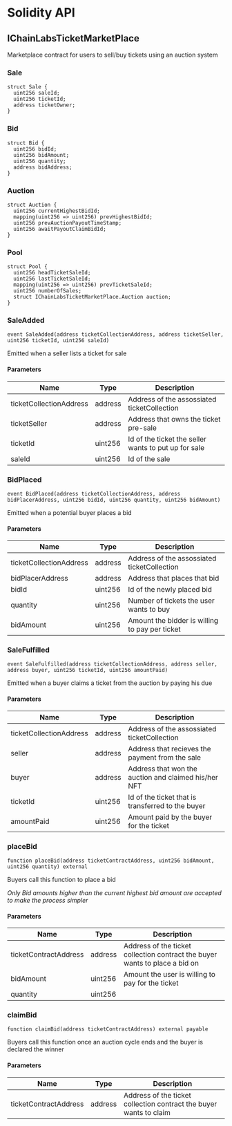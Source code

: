 # Solidity API

## IChainLabsTicketMarketPlace

Marketplace contract for users to sell/buy tickets using an auction system

### Sale

```solidity
struct Sale {
  uint256 saleId;
  uint256 ticketId;
  address ticketOwner;
}
```

### Bid

```solidity
struct Bid {
  uint256 bidId;
  uint256 bidAmount;
  uint256 quantity;
  address bidAddress;
}
```

### Auction

```solidity
struct Auction {
  uint256 currentHighestBidId;
  mapping(uint256 => uint256) prevHighestBidId;
  uint256 prevAuctionPayoutTimeStamp;
  uint256 awaitPayoutClaimBidId;
}
```

### Pool

```solidity
struct Pool {
  uint256 headTicketSaleId;
  uint256 lastTicketSaleId;
  mapping(uint256 => uint256) prevTicketSaleId;
  uint256 numberOfSales;
  struct IChainLabsTicketMarketPlace.Auction auction;
}
```

### SaleAdded

```solidity
event SaleAdded(address ticketCollectionAddress, address ticketSeller, uint256 ticketId, uint256 saleId)
```

Emitted when a seller lists a ticket for sale

#### Parameters

| Name | Type | Description |
| ---- | ---- | ----------- |
| ticketCollectionAddress | address | Address of the assossiated ticketCollection |
| ticketSeller | address | Address that owns the ticket pre-sale |
| ticketId | uint256 | Id of the ticket the seller wants to put up for sale |
| saleId | uint256 | Id of the sale |

### BidPlaced

```solidity
event BidPlaced(address ticketCollectionAddress, address bidPlacerAddress, uint256 bidId, uint256 quantity, uint256 bidAmount)
```

Emitted when a potential buyer places a bid

#### Parameters

| Name | Type | Description |
| ---- | ---- | ----------- |
| ticketCollectionAddress | address | Address of the assossiated ticketCollection |
| bidPlacerAddress | address | Address that places that bid |
| bidId | uint256 | Id of the newly placed bid |
| quantity | uint256 | Number of tickets the user wants to buy |
| bidAmount | uint256 | Amount the bidder is willing to pay per ticket |

### SaleFulfilled

```solidity
event SaleFulfilled(address ticketCollectionAddress, address seller, address buyer, uint256 ticketId, uint256 amountPaid)
```

Emitted when a buyer claims a ticket from the auction by paying his due

#### Parameters

| Name | Type | Description |
| ---- | ---- | ----------- |
| ticketCollectionAddress | address | Address of the assossiated ticketCollection |
| seller | address | Address that recieves the payment from the sale |
| buyer | address | Address that won the auction and claimed his/her NFT |
| ticketId | uint256 | Id of the ticket that is transferred to the buyer |
| amountPaid | uint256 | Amount paid by the buyer for the ticket |

### placeBid

```solidity
function placeBid(address ticketContractAddress, uint256 bidAmount, uint256 quantity) external
```

Buyers call this function to place a bid

_Only Bid amounts higher than the current highest bid amount are accepted to make the process simpler_

#### Parameters

| Name | Type | Description |
| ---- | ---- | ----------- |
| ticketContractAddress | address | Address of the ticket collection contract the buyer wants to place a bid on |
| bidAmount | uint256 | Amount the user is willing to pay for the ticket |
| quantity | uint256 |  |

### claimBid

```solidity
function claimBid(address ticketContractAddress) external payable
```

Buyers call this function once an auction cycle ends and the buyer is declared the winner

#### Parameters

| Name | Type | Description |
| ---- | ---- | ----------- |
| ticketContractAddress | address | Address of the ticket collection contract the buyer wants to claim |

